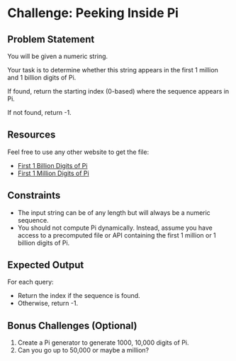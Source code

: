 # Challenge: Peeking Inside Pi

## Problem Statement

You will be given a numeric string.

Your task is to determine whether this string appears in the first 1 million and 1 billion digits of Pi.

If found, return the starting index (0-based) where the sequence appears in Pi.

If not found, return -1.

## Resources

Feel free to use any other website to get the file:

- [First 1 Billion Digits of Pi](https://archive.org/details/Pi-1b-digit)
- [First 1 Million Digits of Pi](https://archive.org/details/pi-1-million-digits)

## Constraints

- The input string can be of any length but will always be a numeric sequence.
- You should not compute Pi dynamically. Instead, assume you have access to a precomputed file or API containing the first 1 million or 1 billion digits of Pi.

## Expected Output

For each query:
- Return the index if the sequence is found.
- Otherwise, return -1.

## Bonus Challenges (Optional)

1. Create a Pi generator to generate 1000, 10,000 digits of Pi.
2. Can you go up to 50,000 or maybe a million?

